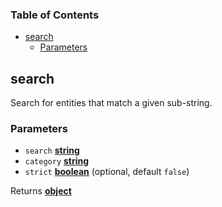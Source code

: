 <!-- Generated by documentation.js. Update this documentation by updating the source code. -->

### Table of Contents

-   [search][1]
    -   [Parameters][2]

## search

Search for entities that match a given sub-string.

### Parameters

-   `search` **[string][3]**
-   `category` **[string][3]**
-   `strict` **[boolean][4]** (optional, default `false`)

Returns **[object][5]**

[1]: #search
[2]: #parameters
[3]: https://developer.mozilla.org/docs/Web/JavaScript/Reference/Global_Objects/String
[4]: https://developer.mozilla.org/docs/Web/JavaScript/Reference/Global_Objects/Boolean
[5]: https://developer.mozilla.org/docs/Web/JavaScript/Reference/Global_Objects/Object
